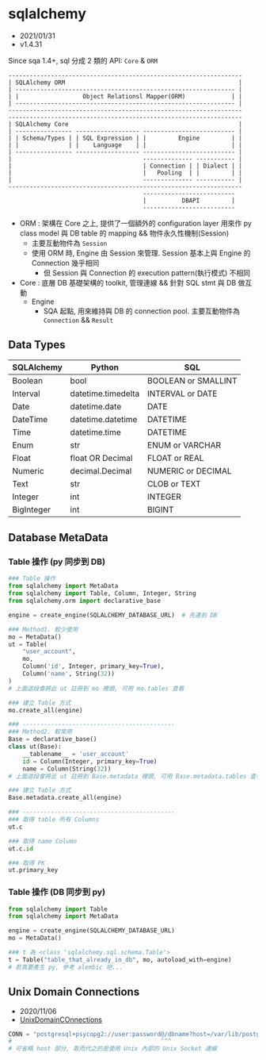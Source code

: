 # sqlalchemy

- 2021/01/31
- v1.4.31

Since sqa 1.4+, sql 分成 2 類的 API: `Core` & `ORM`

```
------------------------------------------------------------------
| SQLAlchemy ORM                                                 |
| -------------------------------------------------------------- |
| |                  Object Relationsl Mapper(ORM)             | |
| -------------------------------------------------------------- |
------------------------------------------------------------------
------------------------------------------------------------------
| SQLAlchemy Core                                                |
| ---------------- ------------------ -------------------------- |
| | Schema/Types | | SQL Expression | |         Engine         | |
| |              | |    Language    | |                        | |
| ---------------- ------------------ -------------------------- |
|                                     -------------- ----------- |
|                                     | Connection | | Dialect | |
|                                     |   Pooling  | |         | |
|                                     -------------- ----------- |
------------------------------------------------------------------
                                      --------------------------
                                      |          DBAPI         |
                                      --------------------------
```

- ORM : 架構在 Core 之上, 提供了一個額外的 configuration layer 用來作 py class model 與 DB table 的 mapping && 物件永久性機制(Session)
    - 主要互動物件為 `Session`
    - 使用 ORM 時, Engine 由 Session 來管理. Session 基本上與 Engine 的 Connection 幾乎相同
        - 但 Session 與 Connection 的 execution pattern(執行模式) 不相同
- Core : 底層 DB 基礎架構的 toolkit, 管理連線 && 針對 SQL stmt 與 DB 做互動
    - Engine
        - SQA 起點, 用來維持與 DB 的 connection pool. 主要互動物件為 `Connection` && `Result`


## Data Types

SQLAlchemy  | Python             | SQL
----------- | ------------------ | ----------------------
Boolean     | bool               | BOOLEAN or SMALLINT
Interval    | datetime.timedelta | INTERVAL or DATE
Date        | datetime.date      | DATE
DateTime    | datetime.datetime  | DATETIME
Time        | datetime.time      | DATETIME
Enum        | str                | ENUM or VARCHAR
Float       | float OR Decimal   | FLOAT or REAL
Numeric     | decimal.Decimal    | NUMERIC or DECIMAL
Text        | str                | CLOB or TEXT
Integer     | int                | INTEGER
BigInteger  | int                | BIGINT


## Database MetaData

### Table 操作 (py 同步到 DB)

```py
### Table 操作
from sqlalchemy import MetaData
from sqlalchemy import Table, Column, Integer, String
from sqlalchemy.orm import declarative_base

engine = create_engine(SQLALCHEMY_DATABASE_URL)  # 先連到 DB

### Method1. 較少使用
mo = MetaData()
ut = Table(
    "user_account",
    mo,
    Column('id', Integer, primary_key=True),
    Column('name', String(32))
)
# 上面這段會將此 ut 註冊到 mo 裡頭, 可用 mo.tables 查看

### 建立 Table 方式
mo.create_all(engine)

### -------------------------------------------
### Method2. 較常用
Base = declarative_base()
class ut(Base):
    __tablename__ = 'user_account'
    id = Column(Integer, primary_key=True)
    name = Column(String(32))
# 上面這段會將此 ut 註冊到 Base.metadata 裡頭, 可用 Base.metadata.tables 查看

### 建立 Table 方式
Base.metadata.create_all(engine)

### -------------------------------------------
### 取得 table 所有 Columns
ut.c

### 取得 name Column
ut.c.id

### 取得 PK 
ut.primary_key
```

### Table 操作 (DB 同步到 py)

```py
from sqlalchemy import Table
from sqlalchemy import MetaData

engine = create_engine(SQLALCHEMY_DATABASE_URL)
mo = MetaData()

### t 為 <class 'sqlalchemy.sql.schema.Table'>
t = Table("table_that_already_in_db", mo, autoload_with=engine)
# 若真要產生 py, 參考 alembic 吧...
```


## Unix Domain Connections

- 2020/11/06
- [UnixDomainCOnnections](https://docs.sqlalchemy.org/en/13/dialects/postgresql.html#unix-domain-connections)


```py
CONN = "postgresql+psycopg2://user:password@/dbname?host=/var/lib/postgresql"
#                                          ^^^
# 可省略 host 部分, 取而代之的是使用 Unix 內部的 Unix Socket 連線
```
